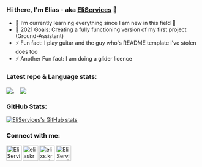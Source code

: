 ### Hi there, I'm Elias - aka [EliServices][website] 👋

- 🌱 I’m currently learning everything since I am new in this field 🤣
- 🥅 2021 Goals: Creating a fully functioning version of my first project (Ground-Assistant) 
- ⚡ Fun fact: I play guitar and the guy who's README template i've stolen does too
- ⚡ Another Fun fact: I am doing a glider licence

### Latest repo & Language stats:

<a href="https://github.com/EliServices/Ground-Assistant-V2.X">
  <img align="center" src="https://github-readme-stats.vercel.app/api/pin/?username=EliServices&repo=Ground-Assistant-V2.X">
</a> &nbsp &nbsp
<a href="https://github.com/anuraghazra/github-readme-stats">
  <img align="center" src="https://github-readme-stats.vercel.app/api/top-langs/?username=EliServices&layout=compact">
</a>

### GitHub Stats:

[![EliServices's GitHub stats](https://github-readme-stats.vercel.app/api?username=EliServices&show_icons=true&theme=vision-friendly-dark)](https://github.com/anuraghazra/github-readme-stats)

### Connect with me:

[<img align="left" alt="EliServices.servehttp.com" width="40px" src="https://avatars.githubusercontent.com/u/67502186?s=400&u=791cf2e2696fc06ec8c4e59d7cd7249233845368&v=4" />][website]
[<img align="left" alt="eliaskremer7 | Twitter" width="40px" src="https://abs.twimg.com/favicons/twitter.ico" />][twitter]
[<img align="left" alt="elixs.krmr | Instagram" width="40px" src="https://www.instagram.com/static/images/ico/favicon-192.png/68d99ba29cc8.png" />][instagram]
[<img align="left" alt="EliServices | PyPi" width="40px" src="https://pypi.org/static/images/logo-small.6eef541e.svg" />][pypi]

[website]: https://eliservices.servehttp.com
[twitter]: https://twitter.com/eliaskremer7
[instagram]: https://instagram.com/elixs.krmr
[pypi]: https://pypi.org/user/EliServices/
